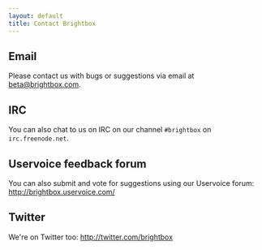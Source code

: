 ```yaml
---
layout: default
title: Contact Brightbox
---
```


## Email

Please contact us with bugs or suggestions via email at
<beta@brightbox.com>.

## IRC

You can also chat to us on IRC on our channel `#brightbox` on
`irc.freenode.net`.

## Uservoice feedback forum

You can also submit and vote for suggestions using our Uservoice
forum: <http://brightbox.uservoice.com/>

## Twitter

We're on Twitter too: <http://twitter.com/brightbox>

